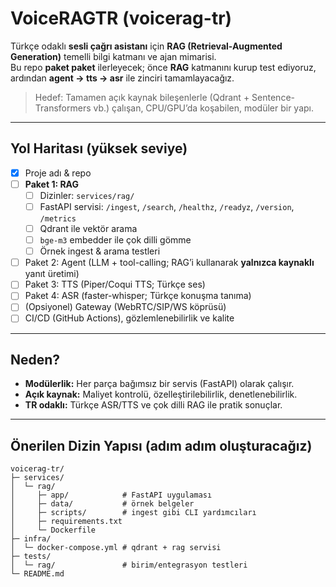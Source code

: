 # VoiceRAGTR (voicerag-tr)

Türkçe odaklı **sesli çağrı asistanı** için **RAG (Retrieval-Augmented Generation)** temelli bilgi katmanı ve ajan mimarisi.  
Bu repo **paket paket** ilerleyecek; önce **RAG** katmanını kurup test ediyoruz, ardından **agent → tts → asr** ile zinciri tamamlayacağız.

> Hedef: Tamamen açık kaynak bileşenlerle (Qdrant + Sentence-Transformers vb.) çalışan, CPU/GPU’da koşabilen, modüler bir yapı.

---

## Yol Haritası (yüksek seviye)

- [x] Proje adı & repo
- [ ] **Paket 1: RAG**
  - [ ] Dizinler: `services/rag/`
  - [ ] FastAPI servisi: `/ingest`, `/search`, `/healthz`, `/readyz`, `/version`, `/metrics`
  - [ ] Qdrant ile vektör arama
  - [ ] `bge-m3` embedder ile çok dilli gömme
  - [ ] Örnek ingest & arama testleri
- [ ] Paket 2: Agent (LLM + tool-calling; RAG’i kullanarak **yalnızca kaynaklı** yanıt üretimi)
- [ ] Paket 3: TTS (Piper/Coqui TTS; Türkçe ses)
- [ ] Paket 4: ASR (faster-whisper; Türkçe konuşma tanıma)
- [ ] (Opsiyonel) Gateway (WebRTC/SIP/WS köprüsü)
- [ ] CI/CD (GitHub Actions), gözlemlenebilirlik ve kalite

---

## Neden?

- **Modülerlik:** Her parça bağımsız bir servis (FastAPI) olarak çalışır.
- **Açık kaynak:** Maliyet kontrolü, özelleştirilebilirlik, denetlenebilirlik.
- **TR odaklı:** Türkçe ASR/TTS ve çok dilli RAG ile pratik sonuçlar.

---

## Önerilen Dizin Yapısı (adım adım oluşturacağız)

```text
voicerag-tr/
├─ services/
│  └─ rag/
│     ├─ app/            # FastAPI uygulaması
│     ├─ data/           # örnek belgeler
│     ├─ scripts/        # ingest gibi CLI yardımcıları
│     ├─ requirements.txt
│     └─ Dockerfile
├─ infra/
│  └─ docker-compose.yml # qdrant + rag servisi
├─ tests/
│  └─ rag/               # birim/entegrasyon testleri
└─ README.md
